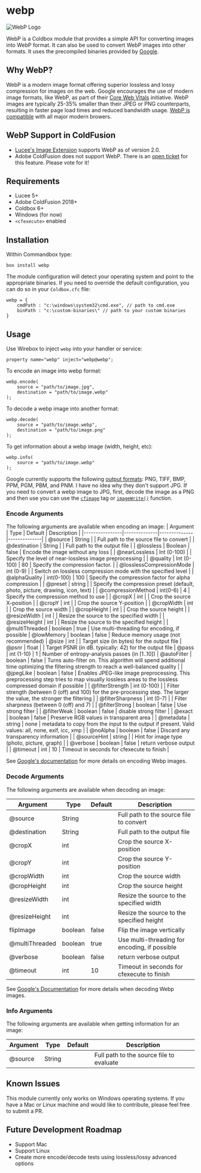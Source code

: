 # webp

![WebP Logo](https://github.com/homestar9/webp/blob/master/webp-logo.webp?raw=true)

WebP is a Coldbox module that provides a simple API for converting images into WebP format. It can also be used to convert WebP images into other formats. It uses the precompiled binaries provided by [Google](https://developers.google.com/speed/webp/docs/precompiled).

## Why WebP?

WebP is a modern image format offering superior lossless and lossy compression for images on the web.  Google encourages the use of modern image formats, like WebP, as part of their [Core Web Vitals](https://web.dev/vitals/) initiative.  WebP images are typically 25-35% smaller than their JPEG or PNG counterparts, resulting in faster page load times and reduced bandwidth usage.  [WebP is compatible](https://caniuse.com/webp) with all major modern browers.

## WebP Support in ColdFusion

- [Lucee's Image Extension](https://github.com/lucee/extension-image) supports WebP as of version 2.0.
- Adobe ColdFusion does not support WebP.  There is an [open ticket](https://tracker.adobe.com/#/view/CF-4220291) for this feature. Please vote for it!

## Requirements

- Lucee 5+
- Adobe ColdFusion 2018+
- Coldbox 6+
- Windows (for now)
- `<cfexecute>` enabled

## Installation

Within Commandbox type:

```
box install webp
```

The module configuration will detect your operating system and point to the appropriate binaries. If you need to override the default configuration, you can do so in your `Coldbox.cfc` file:

```
webp = {
    cmdPath : "c:\windows\system32\cmd.exe", // path to cmd.exe
    binPath : "c:\custom-binaries\" // path to your custom binaries
}
```

## Usage

Use Wirebox to inject `webp` into your handler or service:

```
property name="webp" inject="webp@webp";
```

To encode an image into webp format:

```
webp.encode( 
    source = "path/to/image.jpg", 
    destination = "path/to/image.webp" 
);

```

To decode a webp image into another format:

```
webp.decode( 
    source = "path/to/image.webp", 
    destination = "path/to/image.png" 
);
```

To get information about a webp image (width, height, etc):

```
webp.info( 
    source = "path/to/image.webp"
);
```

Google currently supports the following [output formats](https://developers.google.com/speed/webp/docs/dwebp): PNG, TIFF, BMP, PPM, PGM, PBM, and PNM.  I have no idea why they don't support JPG.  If you need to convert a webp image to JPG, first, decode the image as a PNG and then use you can use the [`cfimage`](https://cfdocs.org/cfimage) tag or [`imageWrite()`](https://cfdocs.org/imagewrite) function.

### Encode Arguments

The following arguments are available when encoding an image:
| Argument | Type | Default | Description |
|----------------|--------------|--------------|--------------|
| @source | String | | Full path to the source file to convert |
| @destination |  String | | Full path to the output file |
| @lossless | Boolean | false | Encode the image without any loss |
| @nearLossless | Int (0-100) | | Specify the level of near-lossless image preprocessing |
| @quality | Int (0-100) | 80 | Specify the compression factor. |
| @losslessCompressionMode | int (0-9) | | Switch on lossless compression mode with the specified level |
| @alphaQuality | int(0-100) | 100 | Specify the compression factor for alpha compression |
| @preset | string | | Specify the compression preset (default, photo, picture, drawing, icon, text) |
| @compressionMethod | int(0-6) | 4 | Specify the compression method to use |
| @cropX | int | | Crop the source X-position |
| @cropY | int | | Crop the source Y-position |
| @cropWidth | int | | Crop the source width |
| @cropHeight | int | | Crop the source height |
| @resizeWidth | int | | Resize the source to the specified width |
| @resizeHeight | int | | Resize the source to the specified height |
| @multiThreaded | boolean | true | Use multi-threading for encoding, if possible
| @lowMemory | boolean | false | Reduce memory usage (not recommended)
| @size | int | | Target size (in bytes) for the output file
| @psnr | float | | Target PSNR (in dB. typically: 42) for the output file
| @pass | int (1-10) | 1 | Number of entropy-analysis passes (in [1..10])
| @autoFilter | boolean | false | Turns auto-filter on. This algorithm will spend additional time optimizing the filtering strength to reach a well-balanced quality |
| @jpegLike | boolean | false | Enables JPEG-like image preprocessing. This preprocessing step tries to map visually lossless areas to the lossless compressed domain if possible |
| @filterStrength | int (0-100) |  | Filter strength (between 0 (off) and 100) for the pre-processing step. The larger the value, the stronger the filtering |
| @filterSharpness | int (0-7) |  | Filter sharpness (between 0 (off) and 7) |
| @filterStrong | boolean | false | Use strong filter  |
| @filterWeak | boolean | false | disable strong filter |
| @exact | boolean | false | Preserve RGB values in transparent area |
| @metadata | string | none | metadata to copy from the input to the output if present. Valid values: all, none, exif, icc, xmp |
| @noAlpha | boolean | false | Discard any transparency information |
| @sourceHint | string | | Hint for image type (photo, picture, graph) |
| @verbose | boolean | false | return verbose output |
| @timeout | int | 10 | Timeout in seconds for cfexecute to finish |

See [Google's documentation](https://developers.google.com/speed/webp/docs/cwebp) for more details on encoding Webp images.

### Decode Arguments

The following arguments are available when decoding an image:

| Argument | Type | Default | Description |
|----------------|--------------|--------------|--------------|
| @source | String | | Full path to the source file to convert |
| @destination |  String | | Full path to the output file |
| @cropX | int | | Crop the source X-position |
| @cropY | int | | Crop the source Y-position |
| @cropWidth | int | | Crop the source width |
| @cropHeight | int | | Crop the source height  |
| @resizeWidth | int | | Resize the source to the specified width |
| @resizeHeight | int | | Resize the source to the specified height |
| flipImage | boolean | false | Flip the image vertically |
| @multiThreaded | boolean | true | Use multi-threading for encoding, if possible |
| @verbose | boolean | false | return verbose output |
| @timeout | int | 10 | Timeout in seconds for cfexecute to finish |

See [Google's Documentation](https://developers.google.com/speed/webp/docs/dwebp) for more details when decoding Webp images.


### Info Arguments

The following arguments are available when getting information for an image:

| Argument | Type | Default | Description |
|----------------|--------------|--------------|--------------|
| @source | String | | Full path to the source file to evaluate |


## Known Issues

This module currently only works on Windows operating systems.  If you have a Mac or Linux machine and would like to contribute, please feel free to submit a PR.

## Future Development Roadmap

- Support Mac
- Support Linux
- Create more encode/decode tests using lossless/lossy advanced options
